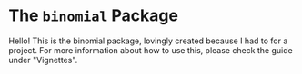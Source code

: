 # The `binomial` Package 

Hello! This is the binomial package, lovingly created because I had to for a project. For more information about how to use this, please check the guide under "Vignettes". 
